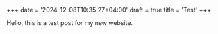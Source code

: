 +++
date = '2024-12-08T10:35:27+04:00'
draft = true
title = 'Test'
+++

Hello, this is a test post for my new website.
